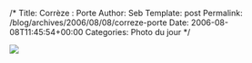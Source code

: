/*
 Title: Corrèze : Porte
 Author: Seb
 Template: post
 Permalink: /blog/archives/2006/08/08/correze-porte
 Date: 2006-08-08T11:45:54+00:00
 Categories: Photo du jour
*/
<p><a title="Porte" href="http://flickr.com/photos/11523765@N00/209024298" ><img src="http://static.flickr.com/76/209024298_b42b22dd43_d.jpg" /></a></p>
